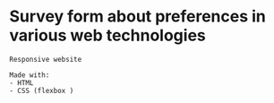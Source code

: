 # Survey form about preferences in various web technologies

~~~
Responsive website

Made with: 
- HTML 
- CSS (flexbox )
~~~